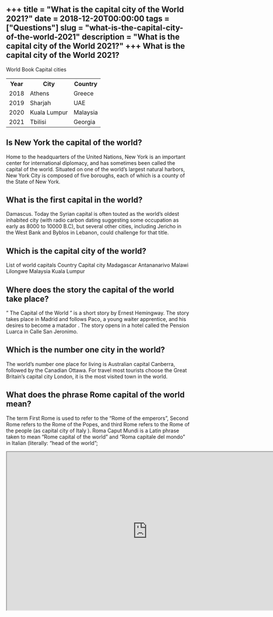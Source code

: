 +++
title = "What is the capital city of the World 2021?"
date = 2018-12-20T00:00:00
tags = ["Questions"]
slug = "what-is-the-capital-city-of-the-world-2021"
description = "What is the capital city of the World 2021?"
+++
What is the capital city of the World 2021?
-------------------------------------------

World Book Capital cities

<table><tr><th>Year</th><th>City</th><th>Country</th></tr><tr><td>2018</td><td>Athens</td><td>Greece</td></tr><tr><td>2019</td><td>Sharjah</td><td>UAE</td></tr><tr><td>2020</td><td>Kuala Lumpur</td><td>Malaysia</td></tr><tr><td>2021</td><td>Tbilisi</td><td>Georgia</td></tr></table>

Is New York the capital of the world?
-------------------------------------

Home to the headquarters of the United Nations, New York is an important center for international diplomacy, and has sometimes been called the capital of the world. Situated on one of the world’s largest natural harbors, New York City is composed of five boroughs, each of which is a county of the State of New York.

What is the first capital in the world?
---------------------------------------

Damascus. Today the Syrian capital is often touted as the world’s oldest inhabited city (with radio carbon dating suggesting some occupation as early as 8000 to 10000 B.C), but several other cities, including Jericho in the West Bank and Byblos in Lebanon, could challenge for that title.

Which is the capital city of the world?
---------------------------------------

List of world capitals Country Capital city Madagascar Antananarivo Malawi Lilongwe Malaysia Kuala Lumpur

Where does the story the capital of the world take place?
---------------------------------------------------------

” The Capital of the World ” is a short story by Ernest Hemingway. The story takes place in Madrid and follows Paco, a young waiter apprentice, and his desires to become a matador . The story opens in a hotel called the Pension Luarca in Calle San Jeronimo.

Which is the number one city in the world?
------------------------------------------

The world’s number one place for living is Australian capital Canberra, followed by the Canadian Ottawa. For travel most tourists choose the Great Britain’s capital city London, it is the most visited town in the world.

What does the phrase Rome capital of the world mean?
----------------------------------------------------

The term First Rome is used to refer to the “Rome of the emperors”, Second Rome refers to the Rome of the Popes, and third Rome refers to the Rome of the people (as capital city of Italy ). Roma Caput Mundi is a Latin phrase taken to mean “Rome capital of the world” and “Roma capitale del mondo” in Italian (literally: “head of the world”;

<iframe allow="accelerometer; autoplay; clipboard-write; encrypted-media; gyroscope; picture-in-picture" allowfullscreen="" class="__youtube_prefs__  epyt-is-override  no-lazyload" data-no-lazy="1" data-origheight="433" data-origwidth="770" data-skipgform_ajax_framebjll="" height="433" id="_ytid_91761" loading="lazy" src="https://www.youtube.com/embed/XDiNzUjPhnc?enablejsapi=1&autoplay=0&cc_load_policy=0&cc_lang_pref=&iv_load_policy=1&loop=0&modestbranding=0&rel=1&fs=1&playsinline=0&autohide=2&theme=dark&color=red&controls=1&" title="YouTube player" width="770"></iframe>